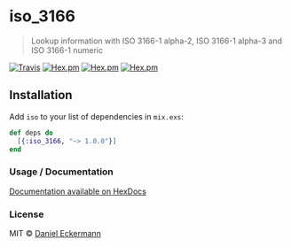 # iso_3166
> Lookup information with ISO 3166-1 alpha-2, ISO 3166-1 alpha-3 and ISO 3166-1 numeric

[![Travis](https://img.shields.io/travis/ecrmnn/iso_3166.svg?style=flat-square)](https://travis-ci.org/ecrmnn/iso_3166)
[![Hex.pm](https://img.shields.io/hexpm/v/iso_3166.svg?style=flat-square)](https://github.com/ecrmnn/iso_3166)
[![Hex.pm](https://img.shields.io/hexpm/dt/iso_3166.svg?style=flat-square)](https://github.com/ecrmnn/iso_3166)
[![Hex.pm](https://img.shields.io/hexpm/l/iso_3166.svg?style=flat-square)](https://github.com/ecrmnn/iso_3166)

## Installation
Add `iso` to your list of dependencies in `mix.exs`:

```elixir
def deps do
  [{:iso_3166, "~> 1.0.0"}]
end
```

### Usage / Documentation
[Documentation available on HexDocs](https://hexdocs.pm/iso_3166/Iso.html#content)

### License
MIT © [Daniel Eckermann](http://danieleckermann.com)

